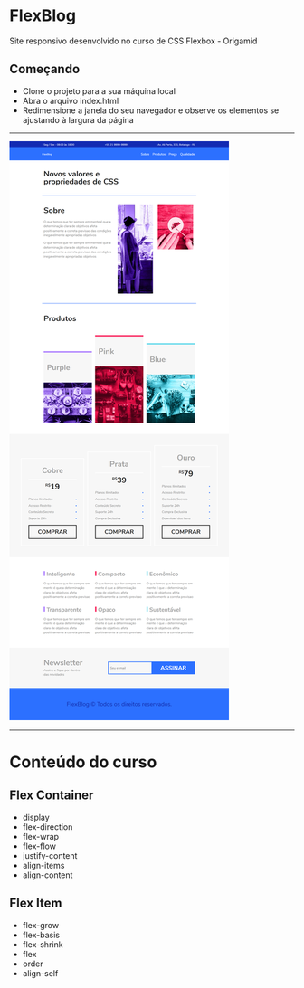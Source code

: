 # FlexBlog

Site responsivo desenvolvido no curso de CSS Flexbox - Origamid

## Começando

* Clone o projeto para a sua máquina local 
* Abra o arquivo index.html
* Redimensione a janela do seu navegador e observe os elementos se ajustando à largura da página
---
![FlexBlog](https://github.com/DiegoDevx/projeto-flexblog/blob/master/img/FlexBlog.png)

---
# Conteúdo do curso

## Flex Container
 * display
 * flex-direction
 * flex-wrap
 * flex-flow
 * justify-content
 * align-items
 * align-content
## Flex Item
 * flex-grow
 * flex-basis
 * flex-shrink
 * flex
 * order
 * align-self
